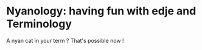 Nyanology: having fun with edje and Terminology
==========

A nyan cat in your term ? That's possible now !
